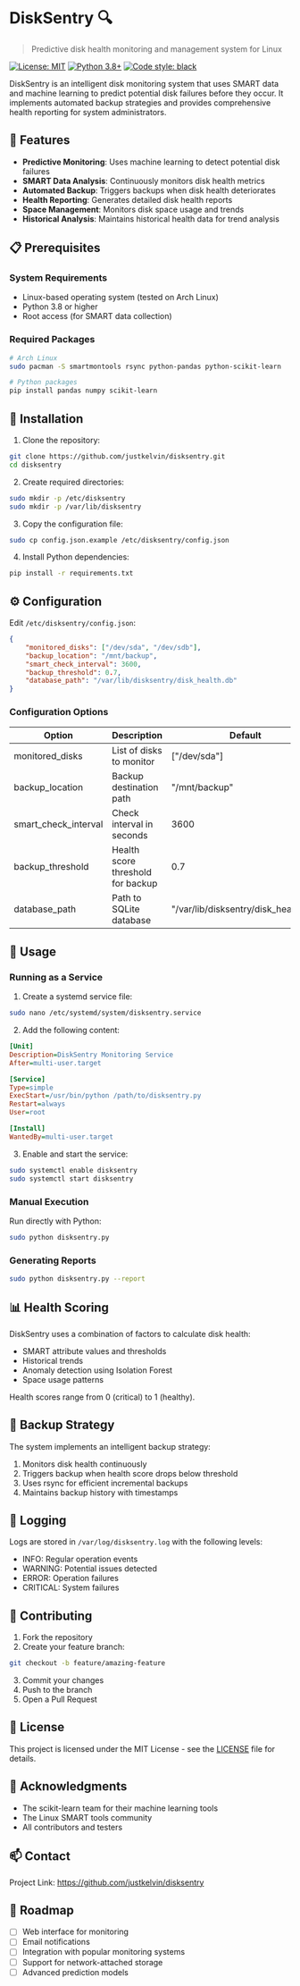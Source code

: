 # DiskSentry 🔍

> Predictive disk health monitoring and management system for Linux

[![License: MIT](https://img.shields.io/badge/License-MIT-yellow.svg)](https://opensource.org/licenses/MIT)
[![Python 3.8+](https://img.shields.io/badge/python-3.8+-blue.svg)](https://www.python.org/downloads/)
[![Code style: black](https://img.shields.io/badge/code%20style-black-000000.svg)](https://github.com/psf/black)

DiskSentry is an intelligent disk monitoring system that uses SMART data and machine learning to predict potential disk failures before they occur. It implements automated backup strategies and provides comprehensive health reporting for system administrators.

## 🚀 Features

- **Predictive Monitoring**: Uses machine learning to detect potential disk failures
- **SMART Data Analysis**: Continuously monitors disk health metrics
- **Automated Backup**: Triggers backups when disk health deteriorates
- **Health Reporting**: Generates detailed disk health reports
- **Space Management**: Monitors disk space usage and trends
- **Historical Analysis**: Maintains historical health data for trend analysis

## 📋 Prerequisites

### System Requirements
- Linux-based operating system (tested on Arch Linux)
- Python 3.8 or higher
- Root access (for SMART data collection)

### Required Packages

```bash
# Arch Linux
sudo pacman -S smartmontools rsync python-pandas python-scikit-learn

# Python packages
pip install pandas numpy scikit-learn
```

## 🔧 Installation

1. Clone the repository:
```bash
git clone https://github.com/justkelvin/disksentry.git
cd disksentry
```

2. Create required directories:
```bash
sudo mkdir -p /etc/disksentry
sudo mkdir -p /var/lib/disksentry
```

3. Copy the configuration file:
```bash
sudo cp config.json.example /etc/disksentry/config.json
```

4. Install Python dependencies:
```bash
pip install -r requirements.txt
```

## ⚙️ Configuration

Edit `/etc/disksentry/config.json`:

```json
{
    "monitored_disks": ["/dev/sda", "/dev/sdb"],
    "backup_location": "/mnt/backup",
    "smart_check_interval": 3600,
    "backup_threshold": 0.7,
    "database_path": "/var/lib/disksentry/disk_health.db"
}
```

### Configuration Options

| Option | Description | Default |
|--------|-------------|---------|
| monitored_disks | List of disks to monitor | ["/dev/sda"] |
| backup_location | Backup destination path | "/mnt/backup" |
| smart_check_interval | Check interval in seconds | 3600 |
| backup_threshold | Health score threshold for backup | 0.7 |
| database_path | Path to SQLite database | "/var/lib/disksentry/disk_health.db" |

## 🚀 Usage

### Running as a Service

1. Create a systemd service file:
```bash
sudo nano /etc/systemd/system/disksentry.service
```

2. Add the following content:
```ini
[Unit]
Description=DiskSentry Monitoring Service
After=multi-user.target

[Service]
Type=simple
ExecStart=/usr/bin/python /path/to/disksentry.py
Restart=always
User=root

[Install]
WantedBy=multi-user.target
```

3. Enable and start the service:
```bash
sudo systemctl enable disksentry
sudo systemctl start disksentry
```

### Manual Execution

Run directly with Python:
```bash
sudo python disksentry.py
```

### Generating Reports

```bash
sudo python disksentry.py --report
```

## 📊 Health Scoring

DiskSentry uses a combination of factors to calculate disk health:

- SMART attribute values and thresholds
- Historical trends
- Anomaly detection using Isolation Forest
- Space usage patterns

Health scores range from 0 (critical) to 1 (healthy).

## 🔄 Backup Strategy

The system implements an intelligent backup strategy:

1. Monitors disk health continuously
2. Triggers backup when health score drops below threshold
3. Uses rsync for efficient incremental backups
4. Maintains backup history with timestamps

## 📝 Logging

Logs are stored in `/var/log/disksentry.log` with the following levels:
- INFO: Regular operation events
- WARNING: Potential issues detected
- ERROR: Operation failures
- CRITICAL: System failures

## 🤝 Contributing

1. Fork the repository
2. Create your feature branch:
```bash
git checkout -b feature/amazing-feature
```
3. Commit your changes
4. Push to the branch
5. Open a Pull Request

## 📜 License

This project is licensed under the MIT License - see the [LICENSE](LICENSE) file for details.

## 🙏 Acknowledgments

- The scikit-learn team for their machine learning tools
- The Linux SMART tools community
- All contributors and testers

## 📫 Contact

Project Link: https://github.com/justkelvin/disksentry

## 🔮 Roadmap

- [ ] Web interface for monitoring
- [ ] Email notifications
- [ ] Integration with popular monitoring systems
- [ ] Support for network-attached storage
- [ ] Advanced prediction models
